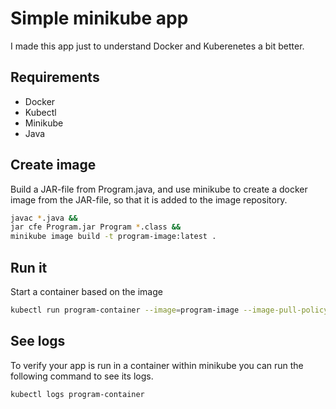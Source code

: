 # Simple minikube app

I made this app just to understand Docker and Kuberenetes a bit better.

## Requirements
- Docker
- Kubectl
- Minikube
- Java

## Create image
Build a JAR-file from Program.java, and use minikube to create a docker image from the JAR-file, so that it is added to the image repository.

``` sh
javac *.java &&
jar cfe Program.jar Program *.class && 
minikube image build -t program-image:latest .
```

## Run it
Start a container based on the image 
```sh
kubectl run program-container --image=program-image --image-pull-policy=Never --restart=Never
```

## See logs
To verify your app is run in a container within minikube you can run the following command to see its logs.
```sh
kubectl logs program-container
```
